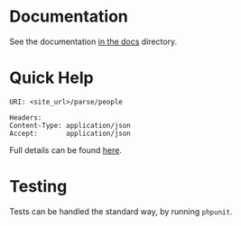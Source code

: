 # Documentation
See the documentation [in the docs](/docs) directory.

# Quick Help
```
URI: <site_url>/parse/people

Headers:
Content-Type: application/json
Accept:       application/json
```

Full details can be found [here](/docs/2%20-%20Parsing%20Data/1%20-%20Parsing%20People.md).

# Testing
Tests can be handled the standard way, by running `phpunit`.
